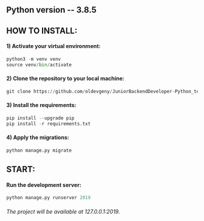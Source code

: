 ## Python version -- 3.8.5

## HOW TO INSTALL:

#### 1) Activate your virtual environment:


```python
python3 -m venv venv
source venv/bin/activate
```


#### 2) Clone the repository to your local machine:

```python
git clone https://github.com/oldevgeny/JuniorBackendDeveloper-Python_testing.git
```


#### 3) Install the requirements:

```python
pip install --upgrade pip
pip install -r requirements.txt
```


#### 4) Apply the migrations:

```python
python manage.py migrate
```



## START:

#### Run the development server:

```python
python manage.py runserver 2019
```

###### The project will be available at 127.0.0.1:2019.
